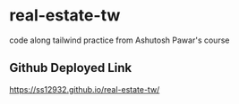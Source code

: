 # real-estate-tw

code along tailwind practice from Ashutosh Pawar's course

## Github Deployed Link

https://ss12932.github.io/real-estate-tw/

